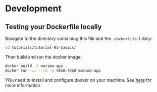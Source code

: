 # Development

## Testing your Dockerfile locally

Navigate to the directory containing this file and the `.dockerfile`. Likely:
```bash
cd tutorials/tutorial-01-basics/
```

Then build and run the docker image:
```bash
docker build -t marimo-app .
docker run -it --rm -p 7860:7860 marimo-app
```
YOu need to install and configure docker on your machine. See [here](https://docs.docker.com/get-docker/) for more information.